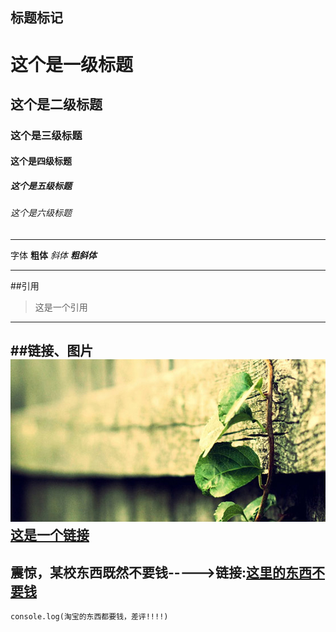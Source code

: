 ## 标题标记
# 这个是一级标题
## 这个是二级标题
### 这个是三级标题
#### 这个是四级标题
##### 这个是五级标题
###### 这个是六级标题
---
字体
**粗体**
*斜体*
***粗斜体***

---

##引用
> 这是一个引用

---

##链接、图片
![这是一张图片](img/bg.jpg)
[这是一个链接](https://www.baidu.com)
----
震惊，某校东西既然不要钱----->链接:[这里的东西不要钱](http://www.taobao.com)
---


```
console.log(淘宝的东西都要钱，差评!!!!)
```

